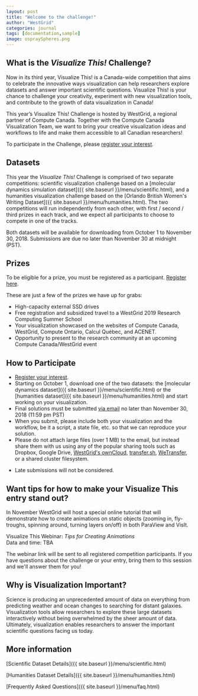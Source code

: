 ```yaml
---
layout: post
title: "Welcome to the challenge!"
author: "WestGrid"
categories: journal
tags: [documentation,sample]
image: ospraySpheres.png
---
```


## What is the *Visualize This!* Challenge?

Now in its third year, Visualize This! is a Canada-wide competition that aims to celebrate the innovative
ways visualization can help researchers explore datasets and answer important scientific
questions. Visualize This! is your chance to challenge your creativity, experiment with new visualization
tools, and contribute to the growth of data visualization in Canada!

This year’s Visualize This! Challenge is hosted by WestGrid, a regional partner of Compute
Canada. Together with the Compute Canada Visualization Team, we want to bring your creative visualization
ideas and workflows to life and make them accessible to all Canadian researchers!

To participate in the Challenge, please
[register your interest](https://www.eventbrite.ca/e/3rd-annual-visualize-this-challenge-registration-48899166724).

## Datasets

This year the *Visualize This!* Challenge is comprised of two separate competitions: scientific
visualization challenge based on a [molecular dynamics simulation dataset]({{ site.baseurl
}}/menu/scientific.html), and a humanities visualization challenge based on the
[Orlando British Women's Writing Dataset]({{ site.baseurl }}/menu/humanities.html). The two competitions
will run independently from each other, with first / second / third prizes in each track, and we expect
all participants to choose to compete in one of the tracks.

Both datasets will be available for downloading from October 1 to November 30, 2018. Submissions are due
no later than November 30 at midnight (PST).

## Prizes

To be eligible for a prize, you must be registered as a
participant. [Register here](https://www.eventbrite.ca/e/3rd-annual-visualize-this-challenge-registration-48899166724).

These are just a few of the prizes we have up for grabs:

<!-- - 43 Ultra HD 4K Multi Client Monitor (Generously donated by Dell EMC) -->
- High-capacity external SSD drives
- Free registration and subsidized travel to a WestGrid 2019 Research Computing Summer School
- Your visualization showcased on the websites of Compute Canada, WestGrid, Compute Ontario, Calcul
  Québec, and ACENET.
- Opportunity to present to the research community at an upcoming Compute Canada/WestGrid event

## How to Participate

- [Register your interest](https://www.eventbrite.ca/e/3rd-annual-visualize-this-challenge-registration-48899166724).
- Starting on October 1, download one of the two datasets: the [molecular dynamics dataset]({{
  site.baseurl }}/menu/scientific.html) or the [humanities dataset]({{ site.baseurl
  }}/menu/humanities.html) and start working on your visualization.
- Final solutions must be submitted [via email](mailto:viz-challenge@westgrid.ca) no later than November
  30, 2018 (11:59 pm PST)
- When you submit, please include both your visualization and the workflow, be it a script, a state file,
  etc. so that we can reproduce your solution.
- Please do not attach large files (over 1 MB) to the email, but instead share them with us using any of
  the popular sharing tools such as Dropbox, Google Drive, <a
  href="https://www.westgrid.ca/resources_services/data_storage/cloud_storage" target="_blank">WestGrid's
  ownCloud</a>, <a href="https://transfer.sh" target="_blank">transfer.sh</a>, <a
  href="https://wetransfer.com" target="_blank">WeTransfer</a>, or a shared cluster filesystem.
<!-- Alternatively, you can upload your solution via anonymous ftp (write-only, no read access) -->
<!--   “ftp blowfish.westgrid.ca (log in as anonymous, empty password); cd incoming; put yourLocalFile” or -->
<!--   with a single command “curl -T yourLocalFile ftp://blowfish.westgrid.ca/incoming/ –user -->
<!--   anonymous:”. With multiple files please pack and compress them into an archive before uploading. -->
- Late submissions will not be considered.

## Want tips for how to make your Visualize This entry stand out?

In November WestGrid will host a special online tutorial that will demonstrate how to create animations
on static objects (zooming in, fly-troughs, spinning around, turning layers on/off) in both ParaView and
VisIt.

Visualize This Webinar: *Tips for Creating Animations*  
Data and time: TBA  

The webinar link will be sent to all registered competition participants. If you have questions about the
challenge or your entry, bring them to this session and we'll answer them for you!

## Why is Visualization Important?

Science is producing an unprecedented amount of data on everything from predicting weather and ocean
changes to searching for distant galaxies. Visualization tools allow researchers to explore these large
datasets interactively without being overwhelmed by the sheer amount of data. Ultimately, visualization
enables researchers to answer the important scientific questions facing us today.

## More information

[Scientific Dataset Details]({{ site.baseurl }}/menu/scientific.html)

[Humanities Dataset Details]({{ site.baseurl }}/menu/humanities.html)

[Frequently Asked Questions]({{ site.baseurl }}/menu/faq.html)
